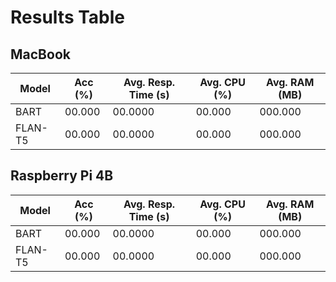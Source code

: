 # Results Table
## MacBook 
| Model   | Acc (%) | Avg. Resp. Time (s) | Avg. CPU (%) | Avg. RAM (MB) |
|---------|---------|---------------------|--------------|---------------|
| BART    | 00.000  | 00.0000             | 00.000       | 000.000       |
| FLAN-T5 | 00.000  | 00.0000             | 00.000       | 000.000       |

## Raspberry Pi 4B
| Model   | Acc (%) | Avg. Resp. Time (s) | Avg. CPU (%) | Avg. RAM (MB) |
|---------|---------|---------------------|--------------|---------------|
| BART    | 00.000  | 00.0000             | 00.000       | 000.000       |
| FLAN-T5 | 00.000  | 00.0000             | 00.000       | 000.000       |